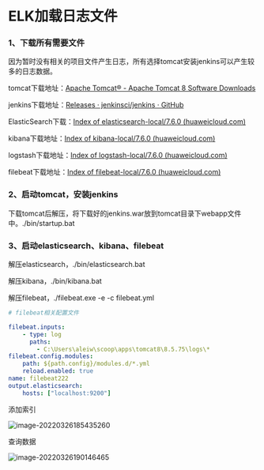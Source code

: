 # ELK加载日志文件



### 1、下载所有需要文件

因为暂时没有相关的项目文件产生日志，所有选择tomcat安装jenkins可以产生较多的日志数据。

tomcat下载地址：[Apache Tomcat® - Apache Tomcat 8 Software Downloads](https://tomcat.apache.org/download-80.cgi)

jenkins下载地址：[Releases · jenkinsci/jenkins · GitHub](https://github.com/jenkinsci/jenkins/releases)

ElasticSearch下载：[Index of elasticsearch-local/7.6.0 (huaweicloud.com)](https://repo.huaweicloud.com/elasticsearch/7.6.0/)

kibana下载地址：[Index of kibana-local/7.6.0 (huaweicloud.com)](https://repo.huaweicloud.com/kibana/7.6.0/)

logstash下载地址：[Index of logstash-local/7.6.0 (huaweicloud.com)](https://repo.huaweicloud.com/logstash/7.6.0/)

filebeat下载地址：[Index of filebeat-local/7.6.0 (huaweicloud.com)](https://repo.huaweicloud.com/filebeat/7.6.0/)

### 2、启动tomcat，安装jenkins

下载tomcat后解压，将下载好的jenkins.war放到tomcat目录下webapp文件中。./bin/startup.bat

### 3、启动elasticsearch、kibana、filebeat

解压elasticsearch，./bin/elasticsearch.bat

解压kibana，./bin/kibana.bat

解压filebeat，./filebeat.exe -e -c filebeat.yml

```yaml
# filebeat相关配置文件

filebeat.inputs:
    - type: log
      paths:
        - C:\Users\aleiw\scoop\apps\tomcat8\8.5.75\logs\*
filebeat.config.modules:
    path: ${path.config}/modules.d/*.yml
    reload.enabled: true
name: filebeat222
output.elasticsearch:
    hosts: ["localhost:9200"]

```

添加索引

![image-20220326185435260](https://s2.loli.net/2022/03/26/PE9vjg3N5nqfrQp.png)

查询数据

![image-20220326190146465](https://s2.loli.net/2022/03/26/ho2f1AjVgxzmYbn.png)